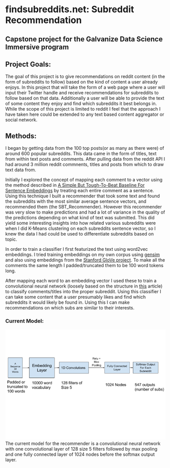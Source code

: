 # findsubreddits.net: Subreddit Recommendation

## Capstone project for the Galvanize Data Science Immersive program

## Project Goals:
The goal of this project is to give recommendations on reddit content (in the form of subreddits to follow) based on the kind of content a user already enjoys. In this project that will take the form of a web page where a user will input their Twitter handle and receive recommendations for subreddits to follow based on that data. Additionally a user will be able to provide the text of some content they enjoy and find which subreddits it best belongs in. While the scope of this project is limited to reddit I feel that the approach I have taken here could be extended to any text based content aggregator or social network.


## Methods:
I began by getting data from the 100 top posts(or as many as there were) of around 600 popular subreddits. This data came in the form of titles, text from within text posts and comments. After pulling data from the reddit API I had around 3 million reddit commnents, titles and posts from which to draw text data from.

Initially I explored the concept of mapping each comment to a vector using the method described in [A Simple But Tough-To-Beat Baseline For Sentence Embeddings](https://openreview.net/pdf?id=SyK00v5xx) by treating each entire comment as a sentence. Using this technique I built a recommender that took some text and found the subreddits with the most similar average sentence vectors, and recommended them (the SBT_Recommender). However this recommender was very slow to make predictions and had a lot of variance in the quality of the predictions depending on what kind of text was submitted. This did yield some interesting insights into how related various subreddits were when I did K-Means clustering on each subreddits sentence vector, so I knew the data I had could be used to differentiate subreddits based on topic.

In order to train a classifier I first featurized the text using word2vec embeddings. I tried training embeddings on my own corpus using [gensim](https://radimrehurek.com/gensim/models/word2vec.html) and also using embeddings from the [Stanford GloVe project](https://nlp.stanford.edu/projects/glove/). To make all the comments the same length I padded/truncated them to be 100 word tokens long.



After mapping each word to an embedding vector I used these to train a convolutional neural network (loosely based on the structure in [this](https://blog.keras.io/using-pre-trained-word-embeddings-in-a-keras-model.html) article) to classify comments/titles into the proper subreddit. Using this classifier I can take some content that a user presumably likes and find which subreddits it would likely be found in. Using this I can make recommendations on which subs are similar to their interests.

### Current Model:
![](images/modeldiagram.png)
The current model for the recommender is a convolutional neural network with one convolutional layer of 128 size 5 filters followed by max pooling and one fully connected layer of 1024 nodes before the softmax output layer.
